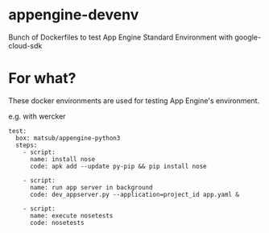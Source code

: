 # appengine-devenv
Bunch of Dockerfiles to test App Engine Standard Environment with google-cloud-sdk

# For what?
These docker environments are used for testing App Engine's environment.

e.g. with wercker

```
test:
  box: matsub/appengine-python3
  steps:
    - script:
      name: install nose
      code: apk add --update py-pip && pip install nose

    - script:
      name: run app server in background
      code: dev_appserver.py --application=project_id app.yaml &

    - script:
      name: execute nosetests
      code: nosetests
```

